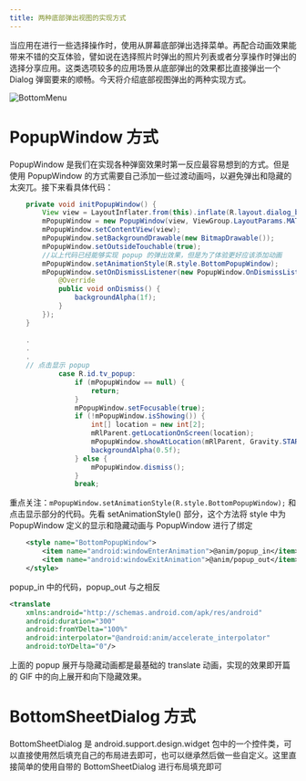 ```yaml
---
title: 两种底部弹出视图的实现方式 
---
```

当应用在进行一些选择操作时，使用从屏幕底部弹出选择菜单。再配合动画效果能带来不错的交互体验，譬如说在选择照片时弹出的照片列表或者分享操作时弹出的选择分享应用。这类选项较多的应用场景从底部弹出的效果都比直接弹出一个 Dialog 弹窗要来的顺畅。今天将介绍底部视图弹出的两种实现方式。

![BottomMenu][1]
# PopupWindow 方式
PopupWindow 是我们在实现各种弹窗效果时第一反应最容易想到的方式。但是使用 PopupWindow 的方式需要自己添加一些过渡动画吗，以避免弹出和隐藏的太突兀。接下来看具体代码：
``` java
    private void initPopupWindow() {
        View view = LayoutInflater.from(this).inflate(R.layout.dialog_bottom_sheet, null, false);
        mPopupWindow = new PopupWindow(view, ViewGroup.LayoutParams.MATCH_PARENT, ViewGroup.LayoutParams.WRAP_CONTENT);
        mPopupWindow.setContentView(view);
        mPopupWindow.setBackgroundDrawable(new BitmapDrawable());
        mPopupWindow.setOutsideTouchable(true);
        //以上代码已经能够实现 popup 的弹出效果，但是为了体验更好应该添加动画
        mPopupWindow.setAnimationStyle(R.style.BottomPopupWindow);
        mPopupWindow.setOnDismissListener(new PopupWindow.OnDismissListener() {
            @Override
            public void onDismiss() {
                backgroundAlpha(1f);
            }
        });
    }
	
	.
	.
	.
	// 点击显示 popup
            case R.id.tv_popup:
                if (mPopupWindow == null) {
                    return;
                }
                mPopupWindow.setFocusable(true);
                if (!mPopupWindow.isShowing()) {
                    int[] location = new int[2];
                    mRlParent.getLocationOnScreen(location);
                    mPopupWindow.showAtLocation(mRlParent, Gravity.START | Gravity.BOTTOM, 0, -location[1]);
                    backgroundAlpha(0.5f);
                } else {
                    mPopupWindow.dismiss();
                }
                break;
```
重点关注：`mPopupWindow.setAnimationStyle(R.style.BottomPopupWindow);` 和点击显示部分的代码。先看 setAnimationStyle() 部分，这个方法将 style 中为 PopupWindow 定义的显示和隐藏动画与 PopupWindow 进行了绑定
``` xml
    <style name="BottomPopupWindow">
        <item name="android:windowEnterAnimation">@anim/popup_in</item>
        <item name="android:windowExitAnimation">@anim/popup_out</item>
    </style>
```
popup_in 中的代码，popup_out 与之相反
``` xml
<translate
    xmlns:android="http://schemas.android.com/apk/res/android"
    android:duration="300"
    android:fromYDelta="100%"
    android:interpolator="@android:anim/accelerate_interpolator"
    android:toYDelta="0"/>
``` 
上面的 popup 展开与隐藏动画都是最基础的 translate 动画，实现的效果即开篇的 GIF 中的向上展开和向下隐藏效果。
# BottomSheetDialog 方式
BottomSheetDialog 是 android.support.design.widget 包中的一个控件类，可以直接使用然后填充自己的布局进去即可，也可以继承然后做一些自定义。这里直接简单的使用自带的 BottomSheetDialog 进行布局填充即可
``` java

```


  [1]: http://oddbiem8l.bkt.clouddn.com/BottomMenu.gif